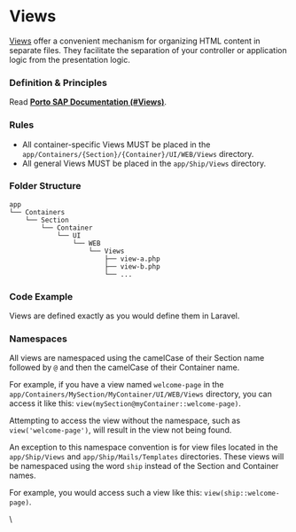 # Views

[Views](https://laravel.com/docs/views) offer a convenient mechanism for organizing HTML content in separate files. They facilitate the separation of your controller or application logic from the presentation logic.

### Definition & Principles[​](https://apiato.io/docs/components/main-components/views#definition--principles) <a href="#definition--principles" id="definition--principles"></a>

Read [**Porto SAP Documentation (#Views)**](https://github.com/Mahmoudz/Porto#definitions--principles).

### Rules[​](https://apiato.io/docs/components/main-components/views#rules) <a href="#rules" id="rules"></a>

* All container-specific Views MUST be placed in the `app/Containers/{Section}/{Container}/UI/WEB/Views` directory.
* All general Views MUST be placed in the `app/Ship/Views` directory.

### Folder Structure[​](https://apiato.io/docs/components/main-components/views#folder-structure) <a href="#folder-structure" id="folder-structure"></a>

```
app
└── Containers
    └── Section
        └── Container
            └── UI
                └── WEB
                    └── Views
                        ├── view-a.php
                        ├── view-b.php
                        └── ...
```

### Code Example[​](https://apiato.io/docs/components/main-components/views#code-example) <a href="#code-example" id="code-example"></a>

Views are defined exactly as you would define them in Laravel.

### Namespaces[​](https://apiato.io/docs/components/main-components/views#namespaces) <a href="#namespaces" id="namespaces"></a>

All views are namespaced using the camelCase of their Section name followed by `@` and then the camelCase of their Container name.

For example, if you have a view named `welcome-page` in the `app/Containers/MySection/MyContainer/UI/WEB/Views` directory, you can access it like this: `view(mySection@myContainer::welcome-page)`.

Attempting to access the view without the namespace, such as `view('welcome-page')`, will result in the view not being found.

An exception to this namespace convention is for view files located in the `app/Ship/Views` and `app/Ship/Mails/Templates` directories. These views will be namespaced using the word `ship` instead of the Section and Container names.

For example, you would access such a view like this: `view(ship::welcome-page)`.

\
